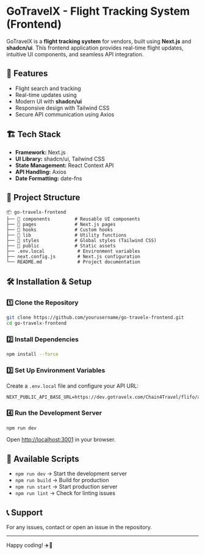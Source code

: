 # GoTravelX - Flight Tracking System (Frontend)

GoTravelX is a **flight tracking system** for vendors, built using **Next.js** and **shadcn/ui**. This frontend application provides real-time flight updates, intuitive UI components, and seamless API integration.

## 🚀 Features

- Flight search and tracking
- Real-time updates using
- Modern UI with **shadcn/ui**
- Responsive design with Tailwind CSS
- Secure API communication using Axios

## 🏗 Tech Stack

- **Framework:** Next.js
- **UI Library:** shadcn/ui, Tailwind CSS
- **State Management:** React Context API
- **API Handling:** Axios
- **Date Formatting:** date-fns

## 📂 Project Structure

```
📦 go-travelx-frontend
├── 📁 components         # Reusable UI components
├── 📁 pages              # Next.js pages
├── 📁 hooks              # Custom hooks
├── 📁 lib                # Utility functions
├── 📁 styles             # Global styles (Tailwind CSS)
├── 📁 public             # Static assets
├── .env.local            # Environment variables
├── next.config.js        # Next.js configuration
└── README.md             # Project documentation
```

## 🛠 Installation & Setup

### 1️⃣ Clone the Repository

```sh
git clone https://github.com/yourusername/go-travelx-frontend.git
cd go-travelx-frontend
```

### 2️⃣ Install Dependencies

```sh
npm install --force
```

### 3️⃣ Set Up Environment Variables

Create a `.env.local` file and configure your API URL:

```env
NEXT_PUBLIC_API_BASE_URL=https://dev.gotravelx.com/Chain4Travel/flifo/api
```

### 4️⃣ Run the Development Server

```sh
npm run dev
```

Open [http://localhost:3001](http://localhost:3001) in your browser.

## 🔧 Available Scripts

- `npm run dev` → Start the development server
- `npm run build` → Build for production
- `npm run start` → Start production server
- `npm run lint` → Check for linting issues

## 📞 Support

For any issues, contact []() or open an issue in the repository.

---

Happy coding! ✈️🚀
